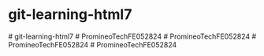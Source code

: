 # git-learning-html7
#   g i t - l e a r n i n g - h t m l 7  
 #   P r o m i n e o T e c h F E 0 5 2 8 2 4  
 #   P r o m i n e o T e c h F E 0 5 2 8 2 4  
 #   P r o m i n e o T e c h F E 0 5 2 8 2 4  
 #   P r o m i n e o T e c h F E 0 5 2 8 2 4  
 